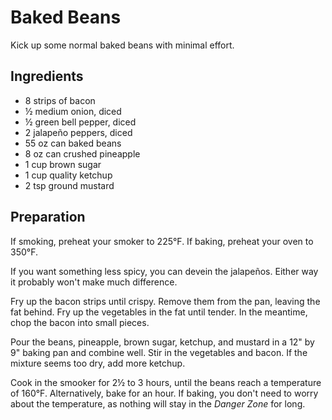 # Baked Beans

Kick up some normal baked beans with minimal effort.

## Ingredients

 * 8 strips of bacon
 * ½ medium onion, diced
 * ½ green bell pepper, diced
 * 2 jalapeño peppers, diced
 * 55 oz can baked beans
 * 8 oz can crushed pineapple
 * 1 cup brown sugar
 * 1 cup quality ketchup
 * 2 tsp ground mustard

## Preparation

If smoking, preheat your smoker to 225&deg;F.  If baking, preheat your oven to
350&deg;F.

If you want something less spicy, you can devein the jalapeños.  Either way it
probably won't make much difference.

Fry up the bacon strips until crispy.  Remove them from the pan, leaving the fat
behind.  Fry up the vegetables in the fat until tender.  In the meantime, chop
the bacon into small pieces.

Pour the beans, pineapple, brown sugar, ketchup, and mustard in a 12" by 9"
baking pan and combine well.  Stir in the vegetables and bacon.  If the mixture
seems too dry, add more ketchup.

Cook in the smooker for 2½ to 3 hours, until the beans reach a temperature of
160&deg;F.  Alternatively, bake for an hour.  If baking, you don't need to worry
about the temperature, as nothing will stay in the *Danger Zone* for long.
